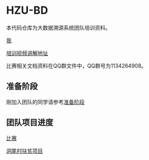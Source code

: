 # HZU-BD
本代码仓库为大数据溯源系统团队培训资料。

[我](https://lkljty.gitee.io/)

[培训视频讲解地址](https://www.bilibili.com/video/BV1Np4y1q7MB/)

比赛相关文档资料在QQ群文件中，QQ群号为1134264908。

## 准备阶段

刚加入团队的同学请参考[准备阶段](./prepare.md)

## 团队项目进度

[比赛](./match.md)

[洞尾村扶贫项目](./dongwei.md)